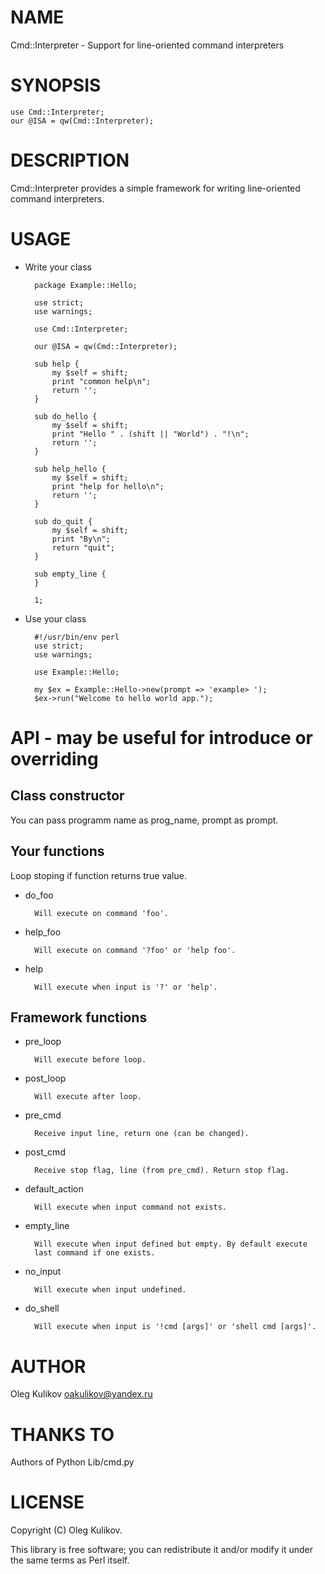 # NAME

Cmd::Interpreter - Support for line-oriented command interpreters

# SYNOPSIS

    use Cmd::Interpreter;
    our @ISA = qw(Cmd::Interpreter);

# DESCRIPTION

Cmd::Interpreter provides a simple framework for writing line-oriented
command interpreters.

# USAGE

- Write your class

        package Example::Hello;

        use strict;
        use warnings;

        use Cmd::Interpreter;

        our @ISA = qw(Cmd::Interpreter);

        sub help {
            my $self = shift;
            print "common help\n";
            return '';
        }

        sub do_hello {
            my $self = shift;
            print "Hello " . (shift || "World") . "!\n";
            return '';
        }

        sub help_hello {
            my $self = shift;
            print "help for hello\n";
            return '';
        }

        sub do_quit {
            my $self = shift;
            print "By\n";
            return "quit";
        }

        sub empty_line {
        }

        1;

- Use your class

        #!/usr/bin/env perl
        use strict;
        use warnings;

        use Example::Hello;

        my $ex = Example::Hello->new(prompt => 'example> ');
        $ex->run("Welcome to hello world app.");

# API - may be useful for introduce or overriding

## Class constructor

You can pass programm name as prog\_name, prompt as prompt.

## Your functions

Loop stoping if function returns true value.

- do\_foo

        Will execute on command 'foo'.

- help\_foo

        Will execute on command '?foo' or 'help foo'.

- help

        Will execute when input is '?' or 'help'.

## Framework functions

- pre\_loop

        Will execute before loop.

- post\_loop

        Will execute after loop.

- pre\_cmd

        Receive input line, return one (can be changed).

- post\_cmd

        Receive stop flag, line (from pre_cmd). Return stop flag.

- default\_action

        Will execute when input command not exists.

- empty\_line

        Will execute when input defined but empty. By default execute
        last command if one exists.

- no\_input

        Will execute when input undefined.

- do\_shell

        Will execute when input is '!cmd [args]' or 'shell cmd [args]'.

# AUTHOR

Oleg Kulikov <oakulikov@yandex.ru>

# THANKS TO

Authors of Python Lib/cmd.py

# LICENSE

Copyright (C) Oleg Kulikov.

This library is free software; you can redistribute it and/or modify
it under the same terms as Perl itself.
